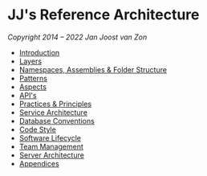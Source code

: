 JJ's Reference Architecture
===========================

*Copyright 2014 – 2022 Jan Joost van Zon*

- [Introduction](Introduction.md)
- [Layers](Layers.md)
- [Namespaces, Assemblies & Folder Structure](Namespaces,%20Assemblies%20and%20Folder%20Structure.md)
- [Patterns](Patterns.md)
- [Aspects](Aspects.md)
- [API's](API's.md)
- [Practices & Principles](Practices%20and%20Principles.md)
- [Service Architecture](Service%20Architecture.md)
- [Database Conventions](Database%20Conventions.md)
- [Code Style](Code%20Style.md)
- [Software Lifecycle](Software%20Lifecycle.md)
- [Team Management](Team%20Management.md)
- [Server Architecture](Server%20Architecture.md)
- [Appendices](Appendices.md)